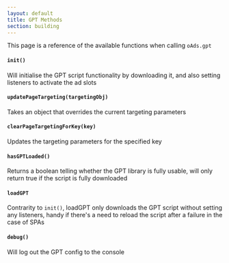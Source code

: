 ```yaml
---
layout: default
title: GPT Methods
section: building
---
```


This page is a reference of the available functions when calling `oAds.gpt`

#### `init()`

Will initialise the GPT script functionality by downloading it, and also setting listeners to activate the ad slots

#### `updatePageTargeting(targetingObj)`

Takes an object that overrides the current targeting parameters

#### `clearPageTargetingForKey(key)`

Updates the targeting parameters for the specified key

#### `hasGPTLoaded()`

Returns a boolean telling whether the GPT library is fully usable, will only return true if the script is fully downloaded

#### `loadGPT`

Contrarity to `init()`, loadGPT only downloads the GPT script without setting any listeners, handy if there's a need to reload the script after a failure in the case of SPAs

#### `debug()`

Will log out the GPT config to the console
